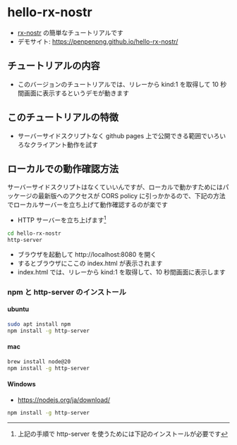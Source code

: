# hello-rx-nostr
- [rx-nostr](https://github.com/penpenpng/rx-nostr/) の簡単なチュートリアルです
- デモサイト: https://penpenpng.github.io/hello-rx-nostr/

## チュートリアルの内容
- このバージョンのチュートリアルでは、リレーから kind:1 を取得して 10 秒間画面に表示するというデモが動きます

## このチュートリアルの特徴
- サーバーサイドスクリプトなく github pages 上で公開できる範囲でいろいろなクライアント動作を試す

## ローカルでの動作確認方法
サーバーサイドスクリプトはなくていいんですが、ローカルで動かすためにはパッケージの最新版へのアクセスが CORS policy に引っかかるので、下記の方法でローカルサーバーを立ち上げて動作確認するのが楽です
- HTTP サーバーを立ち上げます[^1]
```bash
cd hello-rx-nostr
http-server
```
- ブラウザを起動して http://localhost:8080 を開く
- するとブラウザにここの index.html が表示されます
- index.html では、リレーから kind:1 を取得して、10 秒間画面に表示します

### npm と http-server のインストール
[^1]: 上記の手順で http-server を使うためには下記のインストールが必要です
#### ubuntu
```bash
sudo apt install npm
npm install -g http-server
```
#### mac
```bash
brew install node@20
npm install -g http-server
```
#### Windows
- https://nodejs.org/ja/download/
```bash
npm install -g http-server
```

